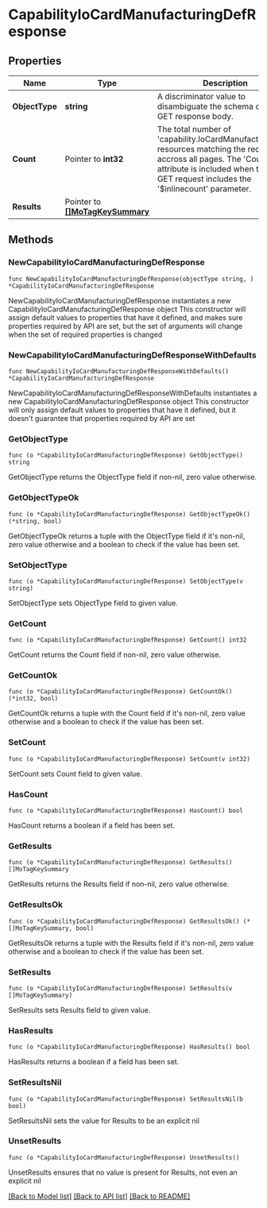 # CapabilityIoCardManufacturingDefResponse

## Properties

Name | Type | Description | Notes
------------ | ------------- | ------------- | -------------
**ObjectType** | **string** | A discriminator value to disambiguate the schema of a HTTP GET response body. | 
**Count** | Pointer to **int32** | The total number of &#39;capability.IoCardManufacturingDef&#39; resources matching the request, accross all pages. The &#39;Count&#39; attribute is included when the HTTP GET request includes the &#39;$inlinecount&#39; parameter. | [optional] 
**Results** | Pointer to [**[]MoTagKeySummary**](mo.TagKeySummary.md) |  | [optional] 

## Methods

### NewCapabilityIoCardManufacturingDefResponse

`func NewCapabilityIoCardManufacturingDefResponse(objectType string, ) *CapabilityIoCardManufacturingDefResponse`

NewCapabilityIoCardManufacturingDefResponse instantiates a new CapabilityIoCardManufacturingDefResponse object
This constructor will assign default values to properties that have it defined,
and makes sure properties required by API are set, but the set of arguments
will change when the set of required properties is changed

### NewCapabilityIoCardManufacturingDefResponseWithDefaults

`func NewCapabilityIoCardManufacturingDefResponseWithDefaults() *CapabilityIoCardManufacturingDefResponse`

NewCapabilityIoCardManufacturingDefResponseWithDefaults instantiates a new CapabilityIoCardManufacturingDefResponse object
This constructor will only assign default values to properties that have it defined,
but it doesn't guarantee that properties required by API are set

### GetObjectType

`func (o *CapabilityIoCardManufacturingDefResponse) GetObjectType() string`

GetObjectType returns the ObjectType field if non-nil, zero value otherwise.

### GetObjectTypeOk

`func (o *CapabilityIoCardManufacturingDefResponse) GetObjectTypeOk() (*string, bool)`

GetObjectTypeOk returns a tuple with the ObjectType field if it's non-nil, zero value otherwise
and a boolean to check if the value has been set.

### SetObjectType

`func (o *CapabilityIoCardManufacturingDefResponse) SetObjectType(v string)`

SetObjectType sets ObjectType field to given value.


### GetCount

`func (o *CapabilityIoCardManufacturingDefResponse) GetCount() int32`

GetCount returns the Count field if non-nil, zero value otherwise.

### GetCountOk

`func (o *CapabilityIoCardManufacturingDefResponse) GetCountOk() (*int32, bool)`

GetCountOk returns a tuple with the Count field if it's non-nil, zero value otherwise
and a boolean to check if the value has been set.

### SetCount

`func (o *CapabilityIoCardManufacturingDefResponse) SetCount(v int32)`

SetCount sets Count field to given value.

### HasCount

`func (o *CapabilityIoCardManufacturingDefResponse) HasCount() bool`

HasCount returns a boolean if a field has been set.

### GetResults

`func (o *CapabilityIoCardManufacturingDefResponse) GetResults() []MoTagKeySummary`

GetResults returns the Results field if non-nil, zero value otherwise.

### GetResultsOk

`func (o *CapabilityIoCardManufacturingDefResponse) GetResultsOk() (*[]MoTagKeySummary, bool)`

GetResultsOk returns a tuple with the Results field if it's non-nil, zero value otherwise
and a boolean to check if the value has been set.

### SetResults

`func (o *CapabilityIoCardManufacturingDefResponse) SetResults(v []MoTagKeySummary)`

SetResults sets Results field to given value.

### HasResults

`func (o *CapabilityIoCardManufacturingDefResponse) HasResults() bool`

HasResults returns a boolean if a field has been set.

### SetResultsNil

`func (o *CapabilityIoCardManufacturingDefResponse) SetResultsNil(b bool)`

 SetResultsNil sets the value for Results to be an explicit nil

### UnsetResults
`func (o *CapabilityIoCardManufacturingDefResponse) UnsetResults()`

UnsetResults ensures that no value is present for Results, not even an explicit nil

[[Back to Model list]](../README.md#documentation-for-models) [[Back to API list]](../README.md#documentation-for-api-endpoints) [[Back to README]](../README.md)


